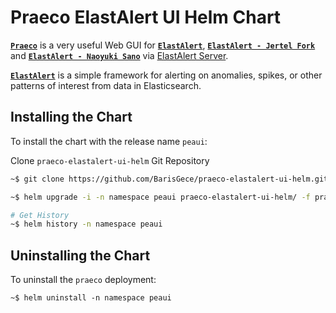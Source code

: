 # Praeco ElastAlert UI Helm Chart

[**`Praeco`**](https://github.com/johnsusek/praeco) is a very useful Web GUI for [**`ElastAlert`**](https://github.com/Yelp/elastalert), [**`ElastAlert - Jertel Fork`**](https://github.com/jertel/elastalert) and [**`ElastAlert - Naoyuki Sano`**](https://github.com/nsano-rururu/elastalert) via [ElastAlert Server](https://github.com/BarisGece/elastalert-server.git).

[**`ElastAlert`**](https://github.com/Yelp/elastalert) is a simple framework for alerting on anomalies, spikes, or other patterns of interest from data in Elasticsearch.

## Installing the Chart

To install the chart with the release name `peaui`:

Clone `praeco-elastalert-ui-helm` Git Repository

```bash
~$ git clone https://github.com/BarisGece/praeco-elastalert-ui-helm.git

~$ helm upgrade -i -n namespace peaui praeco-elastalert-ui-helm/ -f praeco-elastalert-ui-helm/values.yaml

# Get History
~$ helm history -n namespace peaui
```

## Uninstalling the Chart

To uninstall the `praeco` deployment:

```console
~$ helm uninstall -n namespace peaui
```
